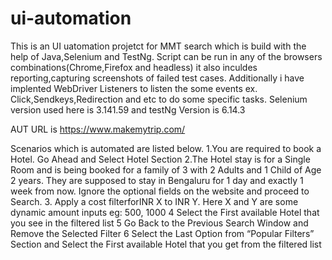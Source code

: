 # ui-automation
This is an UI uatomation projetct for MMT search which is build with the help of Java,Selenium and TestNg.
Script can be run in any of the browsers combinations(Chrome,Firefox and headless) it also inculdes reporting,capturing screenshots of failed test cases.
Additionally i have implented WebDriver Listeners to listen the some events ex. Click,Sendkeys,Redirection and etc to do some specific tasks.
Selenium version used here is 3.141.59 and testNg Version is 6.14.3

AUT URL is https://www.makemytrip.com/

Scenarios which is automated are listed below.
1.You are required to book a Hotel. Go Ahead and Select Hotel Section
2.The Hotel stay is for a Single Room and is being booked for a family of 3 with 2 Adults and 1
Child of Age 2 years. They are supposed to stay in Bengaluru for 1 day and exactly 1 week
from now. Ignore the optional fields on the website and proceed to Search.
3. Apply a cost filterforINR X to INR Y. Here X and Y are some dynamic amount inputs eg: 500,
1000
4 Select the First available Hotel that you see in the filtered list
5 Go Back to the Previous Search Window and Remove the Selected Filter
6 Select the Last Option from “Popular Filters” Section and Select the First available Hotel that
you get from the filtered list
